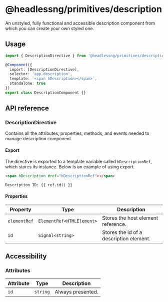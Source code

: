 # @headlessng/primitives/description

An unstyled, fully functional and accessible description component from which you can create your own styled one.

## Usage

```typescript
import { DescriptionDirective } from '@headlessng/primitives/description';

@Component({
  import: [DescriptionDirective],
  selector: 'app-description',
  template: `<span hDescription></span>`,
  standalone: true
})
export class DescriptionComponent {}
```

## API reference

### DescriptionDirective

Contains all the attributes, properties, methods, and events needed to manage description component.

#### Export

The directive is exported to a template variable called `hDescriptionRef`, which stores its instance. Below is an example of using export.

```html
<span hDescription #ref="hDescriptionRef"></span>

Description ID: {{ ref.id() }}
```

#### Properties

| Property     | Type                      | Description                             |
| ------------ | ------------------------- | --------------------------------------- |
| `elementRef` | `ElementRef<HTMLElement>` | Stores the host element reference.      |
| `id`         | `Signal<string>`          | Stores the id of a description element. |

## Accessibility

### Attributes

| Attribute | Type     | Description       |
| --------- | -------- | ----------------- |
| `id`      | `string` | Always presented. |
